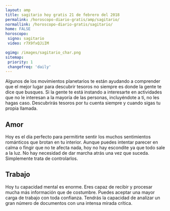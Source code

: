 ```yaml
---
layout: amp
title: sagitario hoy gratis 21 de febrero del 2018 
permalink: /horoscopo-diario-gratis/amp/sagitario/
normallink: /horoscopo-diario-gratis/sagitario/
home: FALSE
horoscopo:
 signo: sagitario
 video: r7X9fxQJiIM

ogimg: /images/sagitario_char.png
sitemap:
 priority: 1
 changefreq: 'daily'
---
```



Algunos de los movimientos planetarios te están ayudando a comprender que el mejor lugar para descubrir tesoros no siempre es donde la gente te dice que busques. Si la gente te está instando a interesarte en actividades que no le interesan a la mayoría de las personas, incluyéndote a ti, no les hagas caso. Descubrirás tesoros por tu cuenta siempre y cuando sigas tu propia llamada.

## Amor

Hoy es el día perfecto para permitirte sentir los muchos sentimientos románticos que brotan en tu interior. Aunque puedes intentar parecer en calma o fingir que no te afecta nada, hoy no hay escondite ya que todo sale a la luz. No hay necesidad de dar marcha atrás una vez que suceda. Simplemente trata de controlarlos.

## Trabajo

Hoy tu capacidad mental es enorme. Eres capaz de recibir y procesar mucha más información que de costumbre. Puedes aceptar una mayor carga de trabajo con toda confianza. Tendrás la capacidad de analizar un gran número de documentos con una intensa mirada crítica.